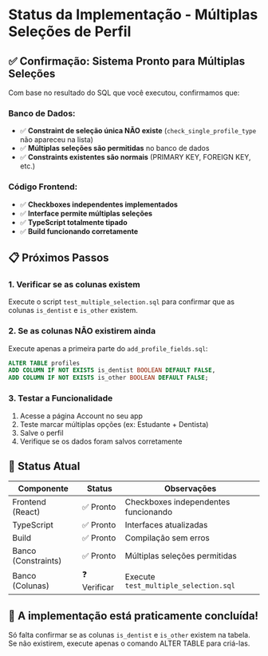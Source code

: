 # Status da Implementação - Múltiplas Seleções de Perfil

## ✅ **Confirmação: Sistema Pronto para Múltiplas Seleções**

Com base no resultado do SQL que você executou, confirmamos que:

### **Banco de Dados:**
- ✅ **Constraint de seleção única NÃO existe** (`check_single_profile_type` não apareceu na lista)
- ✅ **Múltiplas seleções são permitidas** no banco de dados
- ✅ **Constraints existentes são normais** (PRIMARY KEY, FOREIGN KEY, etc.)

### **Código Frontend:**
- ✅ **Checkboxes independentes implementados**
- ✅ **Interface permite múltiplas seleções**
- ✅ **TypeScript totalmente tipado**
- ✅ **Build funcionando corretamente**

## 📋 **Próximos Passos**

### 1. **Verificar se as colunas existem**
Execute o script `test_multiple_selection.sql` para confirmar que as colunas `is_dentist` e `is_other` existem.

### 2. **Se as colunas NÃO existirem ainda**
Execute apenas a primeira parte do `add_profile_fields.sql`:
```sql
ALTER TABLE profiles 
ADD COLUMN IF NOT EXISTS is_dentist BOOLEAN DEFAULT FALSE,
ADD COLUMN IF NOT EXISTS is_other BOOLEAN DEFAULT FALSE;
```

### 3. **Testar a Funcionalidade**
1. Acesse a página Account no seu app
2. Teste marcar múltiplas opções (ex: Estudante + Dentista)
3. Salve o perfil
4. Verifique se os dados foram salvos corretamente

## 🎯 **Status Atual**

| Componente | Status | Observações |
|------------|--------|-------------|
| Frontend (React) | ✅ Pronto | Checkboxes independentes funcionando |
| TypeScript | ✅ Pronto | Interfaces atualizadas |
| Build | ✅ Pronto | Compilação sem erros |
| Banco (Constraints) | ✅ Pronto | Múltiplas seleções permitidas |
| Banco (Colunas) | ❓ Verificar | Execute `test_multiple_selection.sql` |

## 🚀 **A implementação está praticamente concluída!**

Só falta confirmar se as colunas `is_dentist` e `is_other` existem na tabela. Se não existirem, execute apenas o comando ALTER TABLE para criá-las.
